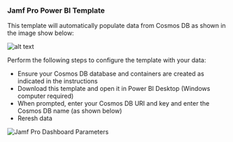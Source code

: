 ### Jamf Pro Power BI Template
This template will automatically populate data from Cosmos DB as shown in the image show below:

![alt text](https://github.com/user-attachments/assets/8a69471b-81dd-45de-ab1b-2884dab5d03e)

Perform the following steps to configure the template with your data:
* Ensure your Cosmos DB database and containers are created as indicated in the instructions
* Download this template and open it in Power BI Desktop (Windows computer required)
* When prompted, enter your Cosmos DB URI and key and enter the Cosmos DB name (as shown below)
* Reresh data
 
![Jamf Pro Dashboard Parameters](https://github.com/user-attachments/assets/8faab0b0-1014-43aa-aee7-4045baee6948)
